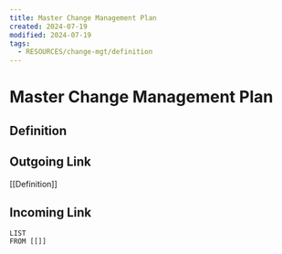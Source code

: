 ```yaml
---
title: Master Change Management Plan
created: 2024-07-19
modified: 2024-07-19
tags:
  - RESOURCES/change-mgt/definition
---
```

# Master Change Management Plan
## Definition

## Outgoing Link
[[Definition]]
## Incoming Link
```dataview
LIST
FROM [[]]
```
